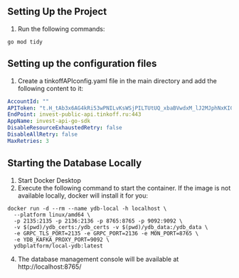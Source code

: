 ## Setting Up the Project
1. Run the following commands:

```console
go mod tidy
```

## Setting up the configuration files
1. Create a tinkoffAPIconfig.yaml file in the main directory and add the following content to it:

```yaml
AccountId: ""
APIToken: "t.H_tAb3x6AG4kRi53wPNILvKsWSjPILTUtUQ_xbaBVwdxM_lJ2MJphNxKIGNmBht6Vh0T9VEgLtTMEtncaXiTrA"
EndPoint: invest-public-api.tinkoff.ru:443
AppName: invest-api-go-sdk
DisableResourceExhaustedRetry: false
DisableAllRetry: false
MaxRetries: 3
```



## Starting the Database Locally
1. Start Docker Desktop
2. Execute the following command to start the container. If the image is not available locally, docker will install it for you:

```console
docker run -d --rm --name ydb-local -h localhost \
  --platform linux/amd64 \
  -p 2135:2135 -p 2136:2136 -p 8765:8765 -p 9092:9092 \
  -v $(pwd)/ydb_certs:/ydb_certs -v $(pwd)/ydb_data:/ydb_data \
  -e GRPC_TLS_PORT=2135 -e GRPC_PORT=2136 -e MON_PORT=8765 \
  -e YDB_KAFKA_PROXY_PORT=9092 \
  ydbplatform/local-ydb:latest
```
4. The database management console will be available at http://localhost:8765/





